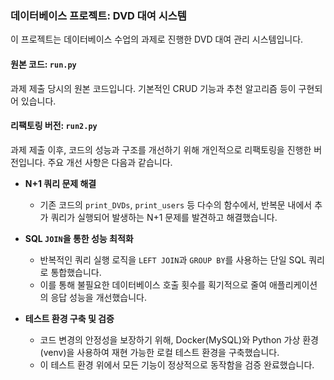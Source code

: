 ### **데이터베이스 프로젝트: DVD 대여 시스템**

이 프로젝트는 데이터베이스 수업의 과제로 진행한 DVD 대여 관리 시스템입니다.

#### **원본 코드: `run.py`**

과제 제출 당시의 원본 코드입니다. 기본적인 CRUD 기능과 추천 알고리즘 등이 구현되어 있습니다.

#### **리팩토링 버전: `run2.py`**

과제 제출 이후, 코드의 성능과 구조를 개선하기 위해 개인적으로 리팩토링을 진행한 버전입니다. 주요 개선 사항은 다음과 같습니다.

*   **N+1 쿼리 문제 해결**
    *   기존 코드의 `print_DVDs`, `print_users` 등 다수의 함수에서, 반복문 내에서 추가 쿼리가 실행되어 발생하는 N+1 문제를 발견하고 해결했습니다.

*   **SQL `JOIN`을 통한 성능 최적화**
    *   반복적인 쿼리 실행 로직을 `LEFT JOIN`과 `GROUP BY`를 사용하는 단일 SQL 쿼리로 통합했습니다.
    *   이를 통해 불필요한 데이터베이스 호출 횟수를 획기적으로 줄여 애플리케이션의 응답 성능을 개선했습니다.

*   **테스트 환경 구축 및 검증**
    *   코드 변경의 안정성을 보장하기 위해, Docker(MySQL)와 Python 가상 환경(venv)을 사용하여 재현 가능한 로컬 테스트 환경을 구축했습니다.
    *   이 테스트 환경 위에서 모든 기능이 정상적으로 동작함을 검증 완료했습니다.